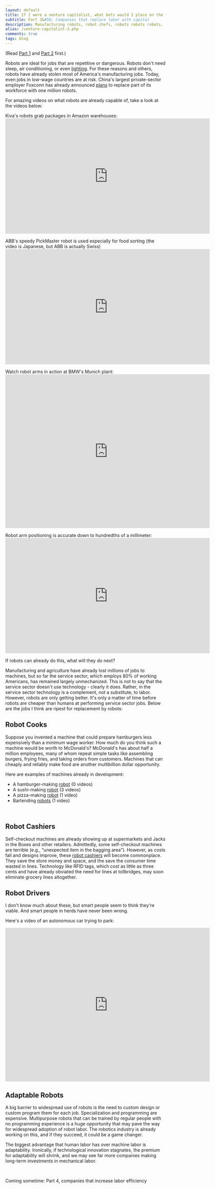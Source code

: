 ```yaml
---
layout: default
title: If I were a venture capitalist, what bets would I place on the future?
subtitle: Part 3&#58; Companies that replace labor with capital
description: Manufacturing robots, robot chefs, robots robots robots.
alias: /venture-capitalist-3.php
comments: true
tags: blog
---
```


<p>(Read <a href="/venture-capitalist-1/">Part 1</a> and <a href="/venture-capitalist-2/">Part 2</a> first.)</p> 
  
<p>Robots are ideal for jobs that are repetitive or dangerous. Robots don't need sleep, air conditioning, or even <a href="http://en.wikipedia.org/wiki/Lights_out_(manufacturing)">lighting</a>. For these reasons and others, robots have already stolen most of America's manufacturing jobs. Today, even jobs in low-wage countries are at risk. China's largest private-sector employer Foxconn has already announced <a href="http://news.xinhuanet.com/english2010/china/2011-07/30/c_131018764.htm">plans</a> to replace part of its workforce with one million robots.</p>

<p>For amazing videos on what robots are already capable of, take a look at the videos below:</p>

<p class="text-left">
Kiva's robots grab packages in Amazon warehouses:
<iframe width="640" height="360" src="http://www.youtube.com/embed/6KRjuuEVEZs#t=0m21s" frameborder="0" allowfullscreen="allowfullscreen">a</iframe>
</p>
<p class="text-left">
ABB's speedy PickMaster robot is used especially for food sorting (the video is Japanese, but ABB is actually Swiss)
<iframe width="640" height="360" src="http://www.youtube.com/embed/er9cdeX9gLc#t=0m4s" frameborder="0" allowfullscreen="allowfullscreen">a</iframe>
</p>
<p class="text-left">
Watch robot arms in action at BMW's Munich plant:
<iframe width="640" height="480" src="http://www.youtube.com/embed/iFKbpbe_9pw#t=0m11s" frameborder="0" allowfullscreen="allowfullscreen">a</iframe>
</p>
<p class="text-left">
Robot arm positioning is accurate down to hundredths of a millimeter:
<iframe width="640" height="360" src="http://www.youtube.com/embed/SOESSCXGhFo" frameborder="0" allowfullscreen="allowfullscreen">a</iframe>
</p>

<p>If robots can already do this, what will they do next?</p>

<p>Manufacturing and agriculture have already lost millions of jobs to machines, but so far the service sector, which employs 80% of working Americans, has remained largely unmechanized. This is not to say that the service sector doesn't use technology - clearly it does. Rather, in the service sector technology is a complement, not a substitute, to labor. However, robots are only getting better. It's only a matter of time before robots are cheaper than humans at performing service sector jobs. Below are the jobs I think are ripest for replacement by robots:</p>

<h2>Robot Cooks</h2>

<p>Suppose you invented a machine that could prepare hamburgers less expensively than a minimum wage worker. How much do you think such a machine would be worth to McDonald's? McDonald's has about half a million employees, many of whom repeat simple tasks like assembling burgers, frying fries, and taking orders from customers. Machines that can cheaply and reliably make food are another multibillion dollar opportunity.</p>

<p>Here are examples of machines already in development:</p>

<ul>
<li>A hamburger-making <a href="http://momentummachines.com/">robot</a> (0 videos)</li>
<li>A sushi-making <a href="http://www.huffingtonpost.com/2012/04/09/sushi-bot-sushi-robot_n_1408975.html">robot</a> (3 videos)</li>
<li>A pizza-making <a href="http://www.youtube.com/watch?feature=player_embedded&amp;v=j7_lxiU8eLM#">robot</a> (1 video)</li>
<li>Bartending <a href="http://www.youtube.com/watch?feature=player_embedded&amp;v=7KRxHKaR2jo#">robots</a> (1 video)</li>
</ul>

<br />

<h2>Robot Cashiers</h2>

<p>Self-checkout machines are already showing up at supermarkets and Jacks in the Boxes and other retailers. Admittedly, some self-checkout machines are terrible (e.g., &ldquo;unexpected item in the bagging area&rdquo;). However, as costs fall and designs improve, these <a href="http://www.youtube.com/watch?v=AhkP0RWQ68w">robot cashiers</a> will become commonplace. They save the store money and space, and the save the consumer time wasted in lines. Technology like RFID tags, which cost as little as three cents and have already obviated the need for lines at tollbridges, may soon eliminate grocery lines altogether.</p>

<h2>Robot Drivers</h2>

<p>I don't know much about these, but smart people seem to think they're viable. And smart people in herds have never been wrong.</p>


<p>Here's a video of an autonomous car trying to park:</p>
<p><iframe width="640" height="480" src="http://www.youtube.com/embed/RY93kr8PaC4" frameborder="0" allowfullscreen="allowfullscreen">a</iframe></p>






<h2>Adaptable Robots</h2>

<p>A big barrier to widespread use of robots is the need to custom design or custom program them for each job. Specialization and programming are expensive. Multipurpose robots that can be trained by regular people with no programming experience is a huge opportunity that may pave the way for widespread adoption of robot labor. The robotics industry is already working on this, and if they succeed, it could be a game changer.</p>

<p>The biggest advantage that human labor has over machine labor is adaptability. Ironically, if technological innovation stagnates, the premium for adaptability will shrink, and we may see far more companies making long-term investments in mechanical labor.</p>



<br />

<p>Coming sometime: Part 4, companies that increase labor efficiency</p>